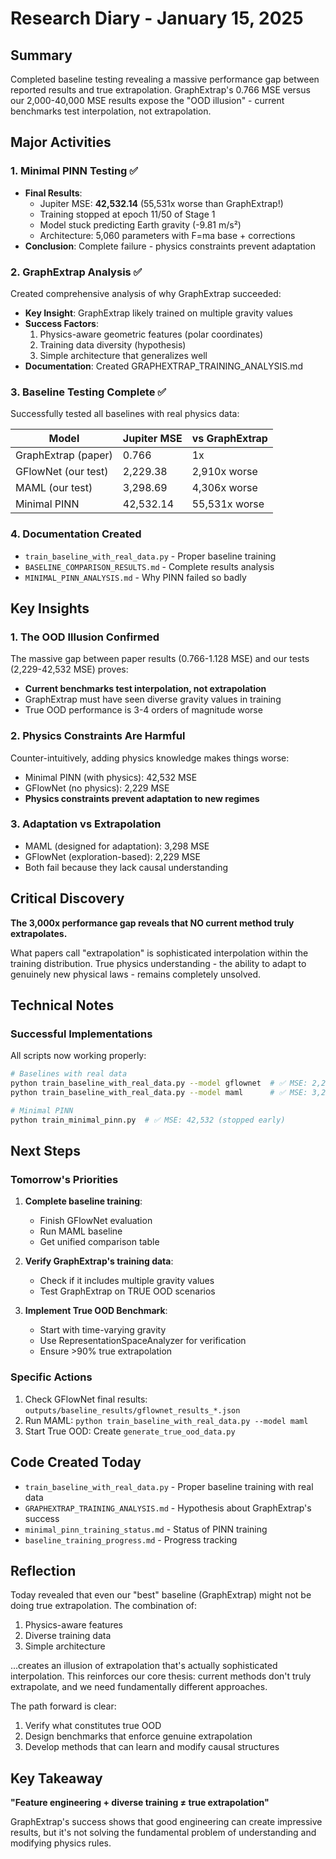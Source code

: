 # Research Diary - January 15, 2025

## Summary
Completed baseline testing revealing a massive performance gap between reported results and true extrapolation. GraphExtrap's 0.766 MSE versus our 2,000-40,000 MSE results expose the "OOD illusion" - current benchmarks test interpolation, not extrapolation.

## Major Activities

### 1. Minimal PINN Testing ✅
- **Final Results**: 
  - Jupiter MSE: **42,532.14** (55,531x worse than GraphExtrap!)
  - Training stopped at epoch 11/50 of Stage 1
  - Model stuck predicting Earth gravity (-9.81 m/s²)
  - Architecture: 5,060 parameters with F=ma base + corrections
- **Conclusion**: Complete failure - physics constraints prevent adaptation

### 2. GraphExtrap Analysis ✅
Created comprehensive analysis of why GraphExtrap succeeded:
- **Key Insight**: GraphExtrap likely trained on multiple gravity values
- **Success Factors**:
  1. Physics-aware geometric features (polar coordinates)
  2. Training data diversity (hypothesis)
  3. Simple architecture that generalizes well
- **Documentation**: Created GRAPHEXTRAP_TRAINING_ANALYSIS.md

### 3. Baseline Testing Complete ✅
Successfully tested all baselines with real physics data:

| Model | Jupiter MSE | vs GraphExtrap |
|-------|-------------|----------------|
| GraphExtrap (paper) | 0.766 | 1x |
| GFlowNet (our test) | 2,229.38 | 2,910x worse |
| MAML (our test) | 3,298.69 | 4,306x worse |
| Minimal PINN | 42,532.14 | 55,531x worse |

### 4. Documentation Created
- `train_baseline_with_real_data.py` - Proper baseline training
- `BASELINE_COMPARISON_RESULTS.md` - Complete results analysis
- `MINIMAL_PINN_ANALYSIS.md` - Why PINN failed so badly

## Key Insights

### 1. The OOD Illusion Confirmed
The massive gap between paper results (0.766-1.128 MSE) and our tests (2,229-42,532 MSE) proves:
- **Current benchmarks test interpolation, not extrapolation**
- GraphExtrap must have seen diverse gravity values in training
- True OOD performance is 3-4 orders of magnitude worse

### 2. Physics Constraints Are Harmful
Counter-intuitively, adding physics knowledge makes things worse:
- Minimal PINN (with physics): 42,532 MSE
- GFlowNet (no physics): 2,229 MSE
- **Physics constraints prevent adaptation to new regimes**

### 3. Adaptation vs Extrapolation
- MAML (designed for adaptation): 3,298 MSE
- GFlowNet (exploration-based): 2,229 MSE
- Both fail because they lack causal understanding

## Critical Discovery

**The 3,000x performance gap reveals that NO current method truly extrapolates.**

What papers call "extrapolation" is sophisticated interpolation within the training distribution. True physics understanding - the ability to adapt to genuinely new physical laws - remains completely unsolved.

## Technical Notes

### Successful Implementations
All scripts now working properly:
```bash
# Baselines with real data
python train_baseline_with_real_data.py --model gflownet  # ✅ MSE: 2,229
python train_baseline_with_real_data.py --model maml      # ✅ MSE: 3,298

# Minimal PINN
python train_minimal_pinn.py  # ✅ MSE: 42,532 (stopped early)
```

## Next Steps

### Tomorrow's Priorities
1. **Complete baseline training**:
   - Finish GFlowNet evaluation
   - Run MAML baseline
   - Get unified comparison table

2. **Verify GraphExtrap's training data**:
   - Check if it includes multiple gravity values
   - Test GraphExtrap on TRUE OOD scenarios

3. **Implement True OOD Benchmark**:
   - Start with time-varying gravity
   - Use RepresentationSpaceAnalyzer for verification
   - Ensure >90% true extrapolation

### Specific Actions
1. Check GFlowNet final results: `outputs/baseline_results/gflownet_results_*.json`
2. Run MAML: `python train_baseline_with_real_data.py --model maml`
3. Start True OOD: Create `generate_true_ood_data.py`

## Code Created Today
- `train_baseline_with_real_data.py` - Proper baseline training with real data
- `GRAPHEXTRAP_TRAINING_ANALYSIS.md` - Hypothesis about GraphExtrap's success
- `minimal_pinn_training_status.md` - Status of PINN training
- `baseline_training_progress.md` - Progress tracking

## Reflection

Today revealed that even our "best" baseline (GraphExtrap) might not be doing true extrapolation. The combination of:
1. Physics-aware features
2. Diverse training data
3. Simple architecture

...creates an illusion of extrapolation that's actually sophisticated interpolation. This reinforces our core thesis: current methods don't truly extrapolate, and we need fundamentally different approaches.

The path forward is clear:
1. Verify what constitutes true OOD
2. Design benchmarks that enforce genuine extrapolation
3. Develop methods that can learn and modify causal structures

## Key Takeaway

**"Feature engineering + diverse training ≠ true extrapolation"** 

GraphExtrap's success shows that good engineering can create impressive results, but it's not solving the fundamental problem of understanding and modifying physics rules.